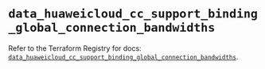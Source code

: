 # `data_huaweicloud_cc_support_binding_global_connection_bandwidths`

Refer to the Terraform Registry for docs: [`data_huaweicloud_cc_support_binding_global_connection_bandwidths`](https://registry.terraform.io/providers/huaweicloud/huaweicloud/1.71.1/docs/data-sources/cc_support_binding_global_connection_bandwidths).
